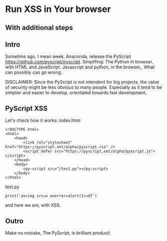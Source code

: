 # Run XSS in Your browser
## With additional steps

## Intro
Sometime ago, I mean week, Anaconda, release the PyScript https://github.com/pyscript/pyscript. Simplifing: The Python in browser, with HTML and JavaScript. Javascript and python, in the browser,. What can possibly can go wrong. 

DISCLAIMER: Since the PyScript is not intendent for big projects, the value of security might be less obvious to many people. Especially as it tend to be simplier and easier to develop, orientated towards fast development. 

## PyScript XSS
Let's check how it works:
index.html
```
<!DOCTYPE html>
<html>
    <head>
        <link rel="stylesheet" href="https://pyscript.net/alpha/pyscript.css" />
        <script defer src="https://pyscript.net/alpha/pyscript.js"></script>
    </head>
    <body>
        <py-script src="/test.py"></py-script>
    </body>
</html>
```
test.py
```
print('as<img src=x onerror=alert(1)>df')
```
and here we are, with XSS. 

## Outro
Make no mistake, The PyScript, is brilliant product!

